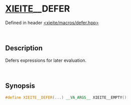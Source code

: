 # [XIEITE](../../macros.md)\_\_DEFER
Defined in header [<xieite/macros/defer.hpp>](../../include/xieite/macros/defer.hpp)

&nbsp;

## Description
Defers expressions for later evaluation.

&nbsp;

## Synopsis
```cpp
#define XIEITE__DEFER(...) __VA_ARGS__ XIEITE__EMPTY()
```
